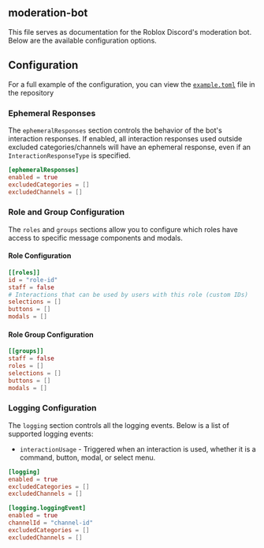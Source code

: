 ## moderation-bot
This file serves as documentation for the Roblox Discord's moderation bot. Below are the available configuration options.

## Configuration
For a full example of the configuration, you can view the [`example.toml`](config/guilds/example.toml) file in the repository

### Ephemeral Responses
The `ephemeralResponses` section controls the behavior of the bot's interaction responses. If enabled, all interaction responses used outside excluded categories/channels will have an ephemeral response, even if an `InteractionResponseType` is specified.

```toml
[ephemeralResponses]
enabled = true
excludedCategories = []
excludedChannels = []
```

### Role and Group Configuration
The `roles` and `groups` sections allow you to configure which roles have access to specific message components and modals.

#### Role Configuration

```toml
[[roles]]
id = "role-id"
staff = false
# Interactions that can be used by users with this role (custom IDs)
selections = []
buttons = []
modals = []
```

#### Role Group Configuration

```toml
[[groups]]
staff = false
roles = []
selections = []
buttons = []
modals = []
```

### Logging Configuration
The `logging` section controls all the logging events. Below is a list of supported logging events:

* `interactionUsage` - Triggered when an interaction is used, whether it is a command, button, modal, or select menu.

```toml
[logging]
enabled = true
excludedCategories = []
excludedChannels = []

[logging.loggingEvent]
enabled = true
channelId = "channel-id"
excludedCategories = []
excludedChannels = []
```
